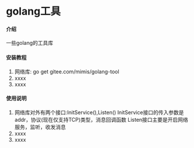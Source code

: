 # golang工具

#### 介绍
一些golang的工具库

#### 安装教程

1.  网络库: go get gitee.com/mimis/golang-tool
2.  xxxx
3.  xxxx

#### 使用说明

1.  网络库对外有两个接口:InitService(),Listen()
InitService接口的传入参数是addr，协议(现在仅支持TCP)类型，消息回调函数
Listen接口主要是开启网络服务，监听，收发消息
2.  xxxx
3.  xxxx
